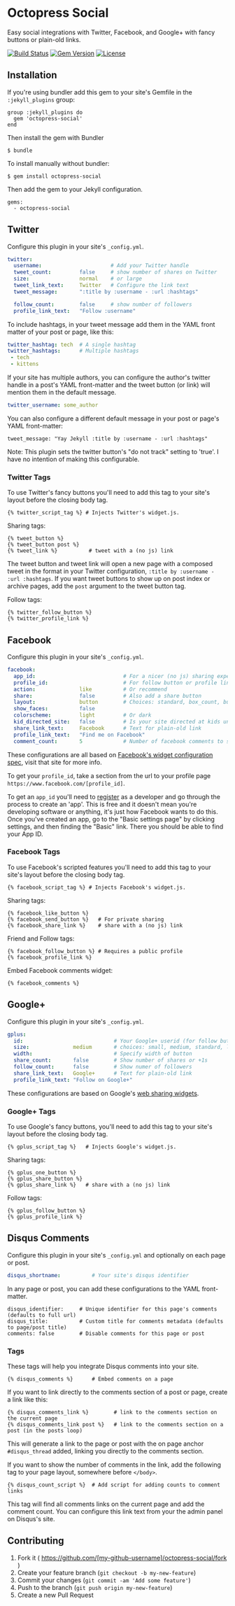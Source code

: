 # Octopress Social

Easy social integrations with Twitter, Facebook, and Google+ with fancy buttons or plain-old links.

[![Build Status](http://img.shields.io/travis/octopress/social.svg)](https://travis-ci.org/octopress/social)
[![Gem Version](http://img.shields.io/gem/v/octopress-social.svg)](https://rubygems.org/gems/octopress-social)
[![License](http://img.shields.io/:license-mit-blue.svg)](http://octopress.mit-license.org)

## Installation

If you're using bundler add this gem to your site's Gemfile in the `:jekyll_plugins` group:

    group :jekyll_plugins do
      gem 'octopress-social'
    end

Then install the gem with Bundler

    $ bundle

To install manually without bundler:

    $ gem install octopress-social

Then add the gem to your Jekyll configuration.

    gems:
      - octopress-social

## Twitter

Configure this plugin in your site's `_config.yml`.

```yaml
twitter:
  username:                      # Add your Twitter handle
  tweet_count:         false     # show number of shares on Twitter
  size:                normal    # or large
  tweet_link_text:     Twitter   # Configure the link text
  tweet_message:       ":title by :username - :url :hashtags"

  follow_count:        false     # show number of followers
  profile_link_text:   "Follow :username"
```

To include hashtags, in your tweet message add them in the YAML front matter of your post or page, like this:

```yaml
twitter_hashtag: tech  # A single hashtag
twitter_hashtags:      # Multiple hashtags
 - tech
 - kittens
```

If your site has multiple authors, you can configure the author's twitter handle in a
post's YAML front-matter and the tweet button (or link) will mention them in the default message.

```yaml
twitter_username: some_author
```

You can also configure a different default message in your post or page's YAML
front-matter:

```
tweet_message: "Yay Jekyll :title by :username - :url :hashtags"
```

Note: This plugin sets the twitter button's "do not track" setting to 'true'. I have
no intention of making this configurable.

### Twitter Tags

To use Twitter's fancy buttons you'll need to add this tag to your site's layout before the closing body tag.

```
{% twitter_script_tag %} # Injects Twitter's widget.js.
```

Sharing tags:
```
{% tweet_button %}
{% tweet_button post %}
{% tweet_link %}          # tweet with a (no js) link
```

The tweet button and tweet link will open a new page with a composed tweet in the format in your Twitter configuration, `:title by :username - :url :hashtags`. If you want tweet buttons to show up on post index or archive pages, add the `post` argument to the tweet button tag.

Follow tags:

```
{% twitter_follow_button %}
{% twitter_profile_link %}
```

## Facebook

Configure this plugin in your site's `_config.yml`.

```yaml
facebook:
  app_id:                            # For a nicer (no js) sharing experience
  profile_id:                        # For follow button or profile link
  action:              like          # Or recommend
  share:               false         # Also add a share button
  layout:              button        # Choices: standard, box_count, button_count, button
  show_faces:          false
  colorscheme:         light         # Or dark
  kid_directed_site:   false         # Is your site directed at kids under 13?
  share_link_text:     Facebook      # Text for plain-old link
  profile_link_text:   "Find me on Facebook"
  comment_count:       5             # Number of facebook comments to show by default
```

These configurations are all based on [Facebook's widget configuration spec](https://developers.facebook.com/docs/plugins/), visit that site for more info.

To get your `profile_id`, take a section from the url to your profile page `https://www.facebook.com/[profile_id]`.

To get an `app_id` you'll need to [register](https://developers.facebook.com/apps) as a developer and go through the process to create an
'app'. This is free and it doesn't mean you're developing software or anything, it's just how Facebook wants to do this. Once you've
created an app, go to the "Basic settings page" by clicking settings, and then finding the "Basic" link. There you should be able to find
your App ID.

### Facebook Tags

To use Facebook's scripted features you'll need to add this tag to your site's layout before the closing body tag.

```
{% facebook_script_tag %} # Injects Facebook's widget.js.
```

Sharing tags:

```
{% facebook_like_button %}
{% facebook_send_button %}   # For private sharing
{% facebook_share_link %}    # share with a (no js) link
```

Friend and Follow tags:

```
{% facebook_follow_button %} # Requires a public profile
{% facebook_profile_link %}
```

Embed Facebook comments widget:

```
{% facebook_comments %}
```

## Google+

Configure this plugin in your site's `_config.yml`.

```yaml
gplus:
  id:                             # Your Google+ userid (for follow button or profile link)
  size:              medium       # choices: small, medium, standard, large
  width:                          # Specify width of button
  share_count:       false        # Show number of shares or +1s
  follow_count:      false        # Show numer of followers
  share_link_text:   Google+      # Text for plain-old link
  profile_link_text: "Follow on Google+"
```

These configurations are based on Google's [web sharing widgets](https://developers.google.com/+/web/+1button/).

### Google+ Tags

To use Google's fancy buttons, you'll need to add this tag to your site's layout before the closing body tag.

```
{% gplus_script_tag %}   # Injects Google's widget.js.
```

Sharing tags:

```
{% gplus_one_button %}
{% gplus_share_button %}
{% gplus_share_link %}   # share with a (no js) link
```

Follow tags:

```
{% gplus_follow_button %}
{% gplus_profile_link %}
```

## Disqus Comments

Configure this plugin in your site's `_config.yml` and optionally on each page or post.

```yaml
disqus_shortname:          # Your site's disqus identifier
```

In any page or post, you can add these configurations to the YAML front-matter.

```
disqus_identifier:     # Unique identifier for this page's comments (defaults to full url)
disqus_title:          # Custom title for comments metadata (defaults to page/post title)
comments: false        # Disable comments for this page or post
```

### Tags

These tags will help you integrate Disqus comments into your site.

```
{% disqus_comments %}      # Embed comments on a page
```

If you want to link directly to the comments section of a post or page, create a link like this:

```
{% disqus_comments_link %}        # link to the comments section on the current page
{% disqus_comments_link post %}   # link to the comments section on a post (in the posts loop)
```

This will generate a link to the page or post with the on page anchor `#disqus_thread` added, linking you directly to the comments
section.

If you want to show the number of comments in the link, add the following tag to your page layout, somewhere before `</body>`.

```
{% disqus_count_script %}  # Add script for adding counts to comment links
```

This tag will find all comments links on the current page and add the comment count. You can configure this link text from your the admin panel on Disqus's site.


## Contributing

1. Fork it ( https://github.com/[my-github-username]/octopress-social/fork )
2. Create your feature branch (`git checkout -b my-new-feature`)
3. Commit your changes (`git commit -am 'Add some feature'`)
4. Push to the branch (`git push origin my-new-feature`)
5. Create a new Pull Request

